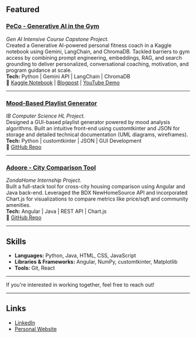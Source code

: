 ## Featured

### [PeCo - Generative AI in the Gym](https://www.kaggle.com/code/guptaneev/peco-gen-ai-intensive-course-capstone)

_Gen AI Intensive Course Capstone Project._  
Created a Generative AI-powered personal fitness coach in a Kaggle notebook using Gemini, LangChain, and ChromaDB. Tackled barriers to gym access by combining prompt engineering, embeddings, RAG, and search grounding to deliver personalized, conversational coaching, motivation, and program guidance at scale.  
**Tech:** Python | Gemini API | LangChain | ChromaDB  
**🔗** [Kaggle Notebook](https://www.kaggle.com/code/guptaneev/peco-gen-ai-intensive-course-capstone) | [Blogpost](https://www.linkedin.com/pulse/how-can-we-use-generative-ai-gym-neev-gupta-iurnc/?trackingId=NTVZZCONS2eOJiMeSGJSww%3D%3D) | [YouTube Demo](https://www.youtube.com/watch?v=FMurg0jzzXQ)

---

### [Mood-Based Playlist Generator](https://github.com/guptaneev/mood-based_playlist_generator)

_IB Computer Science HL Project._  
Designed a GUI-based playlist generator powered by mood analysis algorithms. Built an intuitive front-end using customtkinter and JSON for storage and detailed technical documentation (UML diagrams, wireframes).  
**Tech:** Python | customtkinter | JSON | GUI Development  
**🔗** [GitHub Repo](https://github.com/guptaneev/mood-based_playlist_generator)

---

### [Adoore - City Comparison Tool](https://github.com/guptaneev/adoore)

_ZondaHome Internship Project._  
Built a full-stack tool for cross-city housing comparison using Angular and Java back-end. Leveraged the BDX NewHomeSource API and incorporated Chart.js for visualizations to compare metrics like price/sqft and community amenities.  
**Tech:** Angular | Java | REST API | Chart.js  
**🔗** [GitHub Repo](https://github.com/guptaneev/adoore)

---

## Skills

- **Languages:** Python, Java, HTML, CSS, JavaScript
- **Libraries & Frameworks:** Angular, NumPy, customtkinter, Matplotlib
- **Tools:** Git, React

---

If you're interested in working together, feel free to reach out!

---

## Links

- [LinkedIn](https://www.linkedin.com/in/neevgupta/)
- [Personal Website](https://neevgupta.vercel.app)
